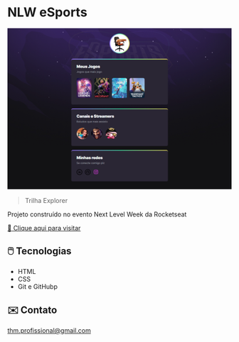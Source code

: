 # NLW eSports 

![preview](NLW2022/.github/feurrado.gitproject.png)

 >Trilha Explorer

Projeto construído no evento Next Level Week da Rocketseat

[🔗 Clique aqui para visitar](https://feurrado.github.io/NLW22/)

## 🖱️ Tecnologias

- HTML
- CSS
- Git e GitHubp

## ✉️ Contato

thm.profissional@gmail.com
